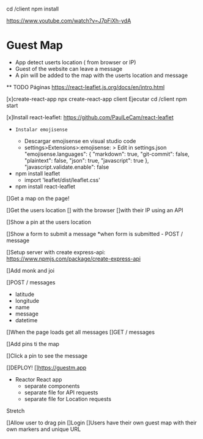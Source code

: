 cd /client 
npm install


https://www.youtube.com/watch?v=J7pFiXh-ydA
# Guest Map 


* App detect userts location ( from browser or IP)
* Guest of the website can leave a message 
* A pin will be added to the map with the userts location and message 


** TODO
Páginas
https://react-leaflet.js.org/docs/en/intro.html


[x]create-react-app 
    npx create-react-app client
    Ejecutar 
        cd /client
        npm start



[x]Install react-leaflet: https://github.com/PaulLeCam/react-leaflet
*     Instalar emojisense 
    * Descargar emojisense en visual studio code
    * settings>Extensions>:emojisense:   > Edit in settings.json 
"emojisense.languages": {
    "markdown": true,
    "git-commit": false,
    "plaintext": false,
    "json": true,
    "javascript": true
  },
"javascript.validate.enable": false
* npm install leaflet
    * import 'leaflet/dist/leaflet.css'
*  npm install react-leaflet



[]Get a map on the page!



[]Get the users location 
    [] with the browser
    []with their IP using an API 



[]Show a pin at the users location 



[]Show a form to submit a message 
*when form is submitted - POST / message 



[]Setup server with create express-api: https://www.npmjs.com/package/create-express-api



[]Add monk and joi 



[]POST / messages 
* latitude
* longitude 
* name 
* message 
* datetime



[]When the page loads get all messages 
    []GET / messages



[]Add pins ti the map 



[]Click a pin to see the message 



[]DEPLOY!
    []https://guestm.app
* Reactor React app 
    * separate components 
    * separate file for API requests 
    * separate file for Location requests





Stretch 

[]Allow user to drag pin 
[]Login 
[]Users have their own guest map with their own markers and unique URL 
